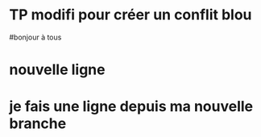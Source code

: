 # TP modifi pour créer un conflit blou
#bonjour à tous
# nouvelle ligne
# je fais une ligne depuis ma nouvelle branche